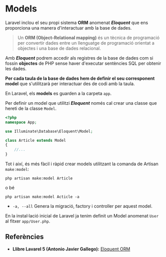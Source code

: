 <!-- notoc -->

# Models

Laravel inclou el seu propi sistema **ORM** anomenat **_Eloquent_** que ens proporciona una manera d'interactuar amb la base de dades.

> Un **ORM (Object-Relational mapping)** és un tècnica de programació per convertir dades entre un llenguatge de programació orientat a objectes i una base de dades relacional.

Amb **_Eloquent_** podrem accedir als registres de la base de dades com si fossin **objectes** de PHP sense haver d'executar sentències SQL per obtenir les dades.

**Per cada taula de la base de dades hem de definir el seu corresponent model** que s'utilitzarà per interactuar des de codi amb la taula.

En Laravel, els **models** es guarden a la carpeta `app`.

Per definir un model que utilitzi **_Eloquent_** només cal crear una classe que hereti de la classe `Model`.

```php
<?php
namespace App;

use Illuminate\Database\Eloquent\Model;

class Article extends Model
{
    //...
}
```

Tot i així, és més fàcil i ràpid crear models utilitzant la comanda de Artisan `make:model`:

`php artisan make:model Article`

o bé

`php artisan make:model Acticle -a`

* `-a, --all` Genera la migració, factory i controller per aquest model.

En la instal·lació inicial de Laravel ja tenim definit un Model anomenat `User` al fitxer `app/User.php`.

## Referències

* **Llibre Lavarel 5 (Antonio Javier Gallego):** 
[Eloquent ORM](https://ajgallego.gitbooks.io/laravel-5/content/base_de_datos_eloquent_orm.html)
